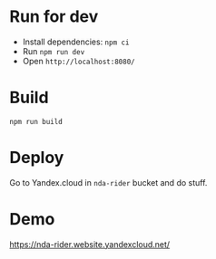 # Run for dev
* Install dependencies: `npm ci`
* Run `npm run dev`
* Open `http://localhost:8080/`

# Build
`npm run build`

# Deploy
Go to Yandex.cloud in `nda-rider` bucket and do stuff.

# Demo 
https://nda-rider.website.yandexcloud.net/